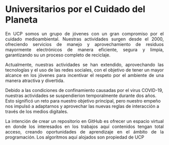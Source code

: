 <h1>Universitarios por el Cuidado del Planeta </h1>

<p align="justify">En UCP somos un grupo de jóvenes con un gran compromiso por el cuidado medioambiental. Nuestras actividades surgen desde el 2000, ofreciendo servicios de manejo y aprovechamiento de residuos mayormente electrónicos de manera eficiente, segura y limpia, garantizando su un proceso completo de reciclaje. </p>
<p align="justify">Actualmente, nuestras actividades se han extendido, aprovechando las tecnologías y el uso de las redes sociales, con el objetivo de tener un mayor alcance en los jóvenes para incentivar el respeto por el ambiente de una manera atractiva y divertida. </p>
Debido a las condiciones de confinamiento causadas por el virus COVID-19, nuestras actividades se suspendierion temporalmente durante dos años. Esto significó un reto para nuestro objetivo principal, pero nuestro empeño nos impulsó a adaptarnos y aprovechar las nuevas reglas de interacción a través de los medios digitales. </p>
<p align="justify">La intención de crear un repositorio en GitHub es ofrecer un espacio virtual en donde los interesados en los trabajos aquí contenidos tengan total acceso, creando oportunidades de aprendizaje en el ámbito de la programación. Los algoritmos aquí alojados son propiedad de UCP </p>
